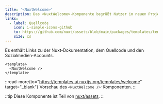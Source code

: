 ```yaml
---
title: '<NuxtWelcome>'
description: Das <NuxtWelcome>-Komponente begrüßt Nutzer in neuen Projekten, die aus dem Starter-Template erstellt wurden.
links:
  - label: Quellcode
    icon: i-simple-icons-github
    to: https://github.com/nuxt/assets/blob/main/packages/templates/templates/welcome/index.html
    size: xs
---
```


Es enthält Links zu der Nuxt-Dokumentation, dem Quellcode und den Sozialmedien-Accounts.

```vue [app.vue]
<template>
  <NuxtWelcome />
</template>
```

::read-more{to="https://templates.ui.nuxtjs.org/templates/welcome" target="_blank"}
Vorschau des `<NuxtWelcome />`-Komponenten.
::

::tip
Diese Komponente ist Teil von [nuxt/assets](https://github.com/nuxt/assets).
::